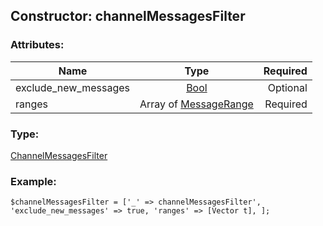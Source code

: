 ## Constructor: channelMessagesFilter  

### Attributes:

| Name     |    Type       | Required |
|----------|:-------------:|---------:|
|exclude\_new\_messages|[Bool](../types/Bool.md) | Optional|
|ranges|Array of [MessageRange](../types/MessageRange.md) | Required|
### Type: 

[ChannelMessagesFilter](../types/ChannelMessagesFilter.md)
### Example:

```
$channelMessagesFilter = ['_' => channelMessagesFilter', 'exclude_new_messages' => true, 'ranges' => [Vector t], ];
```